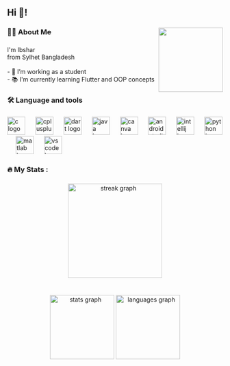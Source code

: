 <h2 align="left">Hi 👋! </h2>

###
 

<img align="right" height="150" src="https://i.giphy.com/media/v1.Y2lkPTc5MGI3NjExcGhwMGlkeXV5Y25seXVjZmo1OTdqeGYwdjc3bGZjbm93NmJtdGc3cyZlcD12MV9pbnRlcm5hbF9naWZfYnlfaWQmY3Q9Zw/Wq4XuPC9gFzR6/giphy.gif"  />

###

<h3 align="left">👩‍💻  About Me</h3>

###

<p align="left">I'm Ibshar  <br>
  from Sylhet Bangladesh<br><br>- 🔭 I’m working as a student <br>- 📚 I'm currently learning Flutter and OOP concepts</p>

###

<h3 align="left">🛠 Language and tools</h3>

###


<div align="left">
  <img src="https://cdn.jsdelivr.net/gh/devicons/devicon/icons/c/c-original.svg" height="42" alt="c logo"  />
  <img width="16" />
  <img src="https://cdn.jsdelivr.net/gh/devicons/devicon/icons/cplusplus/cplusplus-original.svg" height="42" alt="cplusplus logo"  />
  <img width="16" />
  <img src="https://cdn.jsdelivr.net/gh/devicons/devicon/icons/dart/dart-original.svg" height="42" alt="dart logo"  />
  <img width="16" />
  <img src="https://cdn.jsdelivr.net/gh/devicons/devicon/icons/java/java-original.svg" height="42" alt="java logo"  />
  <img width="16" />
  <img src="https://cdn.jsdelivr.net/gh/devicons/devicon/icons/canva/canva-original.svg" height="42" alt="canva logo"  />
  <img width="16" />
  <img src="https://cdn.jsdelivr.net/gh/devicons/devicon/icons/androidstudio/androidstudio-original.svg" height="42" alt="androidstudio logo"  />
  <img width="16" />
  <img src="https://cdn.jsdelivr.net/gh/devicons/devicon/icons/intellij/intellij-original.svg" height="42" alt="intellij logo"  />
  <img width="16" />
  <img src="https://cdn.jsdelivr.net/gh/devicons/devicon/icons/python/python-original.svg" height="42" alt="python logo"  />
  <img width="16" />
  <img src="https://cdn.jsdelivr.net/gh/devicons/devicon/icons/matlab/matlab-original.svg" height="42" alt="matlab logo"  />
  <img width="16" />
  <img src="https://cdn.jsdelivr.net/gh/devicons/devicon/icons/vscode/vscode-original.svg" height="42" alt="vscode logo"  />
</div>

###

<h3 align="left">🔥   My Stats :</h3>

###

<div align="center">
  <img src="https://streak-stats.demolab.com?user=IbsharIbnaEbad&locale=en&mode=daily&theme=dracula&hide_border=false&border_radius=5&order=3" height="220" alt="streak graph"  />
</div>

### 

<br clear="both">

<div align="center">
  <img src="https://github-readme-stats.vercel.app/api?username=IbsharIbnaEbad&hide_title=false&hide_rank=false&show_icons=true&include_all_commits=true&count_private=true&disable_animations=false&theme=dark&locale=en&hide_border=false&order=1" height="150" alt="stats graph"  /> <img src="https://github-readme-stats.vercel.app/api/top-langs?username=IbsharIbnaEbad&locale=en&hide_title=false&layout=compact&card_width=320&langs_count=5&theme=dark&hide_border=false&order=1" height="150" alt="languages graph"  />
</div>

###
